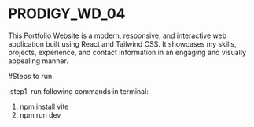# PRODIGY_WD_04
This Portfolio Website is a modern, responsive, and interactive web application built using React and Tailwind CSS. It showcases my skills, projects, experience, and contact information in an engaging and visually appealing manner.




#Steps to run

.step1:
run following commands in terminal:
1. npm install vite
2.  npm run dev
